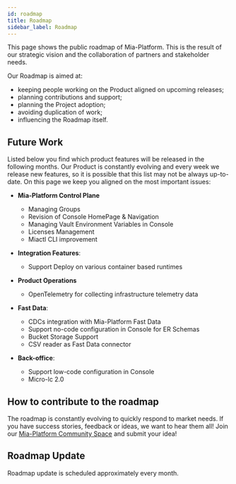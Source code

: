 ```yaml
---
id: roadmap
title: Roadmap
sidebar_label: Roadmap
---
```


This page shows the public roadmap of Mia-Platform. This is the result of our strategic vision and the collaboration of partners and stakeholder needs.

Our Roadmap is aimed at:

* keeping people working on the Product aligned on upcoming releases;
* planning contributions and support;
* planning the Project adoption;
* avoiding duplication of work;
* influencing the Roadmap itself.

## Future Work 

Listed below you find which product features will be released in the following months.
Our Product is constantly evolving and every week we release new features, so it is possible that this list may not be always up-to-date.
On this page we keep you aligned on the most important issues:

* **Mia-Platform Control Plane**
    * Managing Groups
    * Revision of Console HomePage & Navigation 
    * Managing Vault Environment Variables in Console
    * Licenses Management
    * Miactl CLI improvement

* **Integration Features**:
    * Support Deploy on various container based runtimes

* **Product Operations**
    * OpenTelemetry for collecting infrastructure telemetry data

* **Fast Data**:
    * CDCs integration with Mia-Platform Fast Data
    * Support no-code configuration in Console for ER Schemas
    * Bucket Storage Support
    * CSV reader as Fast Data connector

* **Back-office**:
    * Support low-code configuration in Console
    * Micro-lc 2.0

## How to contribute to the roadmap

The roadmap is constantly evolving to quickly respond to market needs.
If you have success stories, feedback or ideas, we want to hear them all!
Join our [Mia-Platform Community Space](https://github.com/mia-platform/community/discussions) and submit your idea!

## Roadmap Update

Roadmap update is scheduled approximately every month.
